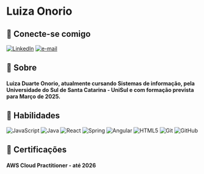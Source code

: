# Luiza Onorio


## 🙋 Conecte-se comigo
[![LinkedIn](https://img.shields.io/badge/LinkedIn-000?style=for-the-badge&logo=linkedin&logoColor=0E76A8)](https://www.linkedin.com/in/adonis-trindade-jr/)
[![e-mail](https://img.shields.io/badge/Email-000?style=for-the-badge&logo=microsoft-outlook)](mailto:luiza.onorio@hotmail.com)



## 🔎 Sobre

#### Luiza Duarte Onorio, atualmente cursando Sistemas de informação, pela Universidade do Sul de Santa Catarina - UniSul e com formação prevista para Março de 2025.


## 📗 Habilidades

![JavaScript](https://img.shields.io/badge/JavaScript%20-000?style=for-the-badge&logo=javascript&logoColor=30A3DC)
![Java](https://img.shields.io/badge/Java-000?style=for-the-badge&logo=java)
![React](https://img.shields.io/badge/React-000?style=for-the-badge&logo=react)
![Spring](https://img.shields.io/badge/Spring-000?style=for-the-badge&logo=spring)
![Angular](https://img.shields.io/badge/Angular-000?style=for-the-badge&logo=angular&logoColor=C3002F)
![HTML5](https://img.shields.io/badge/HTML5%20-000?style=for-the-badge&logo=html5&logoColor=30A3DC)
![Git](https://img.shields.io/badge/Git%20-000?style=for-the-badge&logo=git&logoColor=E94D5F) 
![GitHub](https://img.shields.io/badge/GitHub%20-000?style=for-the-badge&logo=github&logoColor=30A3DC)


## 🚀 Certificações

#### AWS Cloud Practitioner - até 2026

